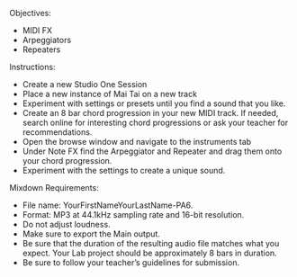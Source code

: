 Objectives:

* MIDI FX
* Arpeggiators
* Repeaters

Instructions:

* Create a new Studio One Session
* Place a new instance of Mai Tai on a new track
* Experiment with settings or presets until you find a sound that you like.
* Create an 8 bar chord progression in your new MIDI track. If needed, search online for interesting chord progressions or ask your teacher for recommendations.
* Open the browse window and navigate to the instruments tab
* Under Note FX find the Arpeggiator and Repeater and drag them onto your chord progression.
* Experiment with the settings to create a unique sound.

Mixdown Requirements:

* File name: YourFirstNameYourLastName-PA6.
* Format: MP3 at 44.1kHz sampling rate and 16-bit resolution. 
* Do not adjust loudness.
* Make sure to export the Main output.
* Be sure that the duration of the resulting audio file matches what you expect. Your Lab project should be approximately 8 bars in duration.
* Be sure to follow your teacher’s guidelines for submission.


